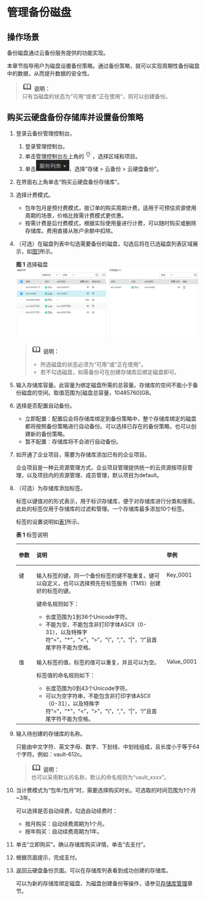 # 管理备份磁盘<a name="dss_01_2316"></a>

## 操作场景<a name="section37057855"></a>

备份磁盘通过云备份服务提供的功能实现。

本章节指导用户为磁盘设置备份策略。通过备份策略，就可以实现周期性备份磁盘中的数据，从而提升数据的安全性。

>![](public_sys-resources/icon-note.gif) **说明：**   
>只有当磁盘的状态为“可用“或者“正在使用“，则可以创建备份。  

## 购买云硬盘备份存储库并设置备份策略<a name="section18471428105316"></a>

1.  登录云备份管理控制台。
    1.  登录管理控制台。
    2.  单击管理控制台左上角的![](figures/区域.png)，选择区域和项目。
    3.  单击![](figures/icon-list.png)，选择“存储 \> 云备份 \> 云硬盘备份”。

2.  在界面右上角单击“购买云硬盘备份存储库“。
3.  选择计费模式。
    -   包年包月是预付费模式，按订单的购买周期计费，适用于可预估资源使用周期的场景，价格比按需计费模式更优惠。
    -   按需计费是后付费模式，根据实际使用量进行计费，可以随时购买或删除存储库。费用直接从账户余额中扣除。

4.  （可选）在磁盘列表中勾选需要备份的磁盘，勾选后将在已选磁盘列表区域展示，如[图1](#zh-cn_topic_0044524694_zh-cn_topic_0157095235_fig204531717131710)所示。

    **图 1**  选择磁盘<a name="zh-cn_topic_0044524694_zh-cn_topic_0157095235_fig204531717131710"></a>  
    ![](figures/选择磁盘.png "选择磁盘")

    >![](public_sys-resources/icon-note.gif) **说明：**   
    >-   所选磁盘的状态必须为“可用”或“正在使用”。  
    >-   若不勾选磁盘，如需备份可在创建存储库后绑定磁盘即可。  

5.  输入存储库容量。此容量为绑定磁盘所需的总容量。存储库的空间不能小于备份磁盘的空间。取值范围为\[磁盘总容量，10485760\]GB。
6.  选择是否配置自动备份。
    -   立即配置：配置后会将存储库绑定到备份策略中，整个存储库绑定的磁盘都将按照备份策略进行自动备份。可以选择已存在的备份策略，也可以创建新的备份策略。
    -   暂不配置：存储库将不会进行自动备份。

7.  如开通了企业项目，需要为存储库添加已有的企业项目。

    企业项目是一种云资源管理方式，企业项目管理提供统一的云资源按项目管理，以及项目内的资源管理、成员管理，默认项目为default。

8.  （可选）为存储库添加标签。

    标签以键值对的形式表示，用于标识存储库，便于对存储库进行分类和搜索。此处的标签仅用于存储库的过滤和管理。一个存储库最多添加10个标签。

    标签的设置说明如[表1](#zh-cn_topic_0044524694_zh-cn_topic_0157095235_table191162312815)所示。

    **表 1**  标签说明

    <a name="zh-cn_topic_0044524694_zh-cn_topic_0157095235_table191162312815"></a>
    <table><thead align="left"><tr id="zh-cn_topic_0044524694_zh-cn_topic_0157095235_row41151331884"><th class="cellrowborder" valign="top" width="9.900990099009901%" id="mcps1.2.4.1.1"><p id="zh-cn_topic_0044524694_zh-cn_topic_0157095235_p311514319817"><a name="zh-cn_topic_0044524694_zh-cn_topic_0157095235_p311514319817"></a><a name="zh-cn_topic_0044524694_zh-cn_topic_0157095235_p311514319817"></a>参数</p>
    </th>
    <th class="cellrowborder" valign="top" width="71.28712871287128%" id="mcps1.2.4.1.2"><p id="zh-cn_topic_0044524694_zh-cn_topic_0157095235_p3115234819"><a name="zh-cn_topic_0044524694_zh-cn_topic_0157095235_p3115234819"></a><a name="zh-cn_topic_0044524694_zh-cn_topic_0157095235_p3115234819"></a>说明</p>
    </th>
    <th class="cellrowborder" valign="top" width="18.81188118811881%" id="mcps1.2.4.1.3"><p id="zh-cn_topic_0044524694_zh-cn_topic_0157095235_p19990164015312"><a name="zh-cn_topic_0044524694_zh-cn_topic_0157095235_p19990164015312"></a><a name="zh-cn_topic_0044524694_zh-cn_topic_0157095235_p19990164015312"></a>举例</p>
    </th>
    </tr>
    </thead>
    <tbody><tr id="zh-cn_topic_0044524694_zh-cn_topic_0157095235_row51153313816"><td class="cellrowborder" valign="top" width="9.900990099009901%" headers="mcps1.2.4.1.1 "><p id="zh-cn_topic_0044524694_zh-cn_topic_0157095235_p14115183385"><a name="zh-cn_topic_0044524694_zh-cn_topic_0157095235_p14115183385"></a><a name="zh-cn_topic_0044524694_zh-cn_topic_0157095235_p14115183385"></a>键</p>
    </td>
    <td class="cellrowborder" valign="top" width="71.28712871287128%" headers="mcps1.2.4.1.2 "><p id="zh-cn_topic_0044524694_zh-cn_topic_0157095235_p611511310819"><a name="zh-cn_topic_0044524694_zh-cn_topic_0157095235_p611511310819"></a><a name="zh-cn_topic_0044524694_zh-cn_topic_0157095235_p611511310819"></a>输入标签的键，同一个备份标签的键不能重复。键可以自定义，也可以选择预先在标签服务（TMS）创建好的标签的键。</p>
    <p id="zh-cn_topic_0044524694_zh-cn_topic_0157095235_p191158314810"><a name="zh-cn_topic_0044524694_zh-cn_topic_0157095235_p191158314810"></a><a name="zh-cn_topic_0044524694_zh-cn_topic_0157095235_p191158314810"></a>键命名规则如下：</p>
    <a name="zh-cn_topic_0044524694_zh-cn_topic_0157095235_ul20115438812"></a><a name="zh-cn_topic_0044524694_zh-cn_topic_0157095235_ul20115438812"></a><ul id="zh-cn_topic_0044524694_zh-cn_topic_0157095235_ul20115438812"><li>长度范围为1到36个Unicode字符。</li><li>不能为空，不能包含非打印字体ASCII（0-31），以及特殊字符“=”，“*”，“&lt;”，“&gt;”，“\”，“,”，“|”，“/”且首尾字符不能为空格。</li></ul>
    </td>
    <td class="cellrowborder" valign="top" width="18.81188118811881%" headers="mcps1.2.4.1.3 "><p id="zh-cn_topic_0044524694_zh-cn_topic_0157095235_p1499017405316"><a name="zh-cn_topic_0044524694_zh-cn_topic_0157095235_p1499017405316"></a><a name="zh-cn_topic_0044524694_zh-cn_topic_0157095235_p1499017405316"></a>Key_0001</p>
    </td>
    </tr>
    <tr id="zh-cn_topic_0044524694_zh-cn_topic_0157095235_row21161531187"><td class="cellrowborder" valign="top" width="9.900990099009901%" headers="mcps1.2.4.1.1 "><p id="zh-cn_topic_0044524694_zh-cn_topic_0157095235_p101151731081"><a name="zh-cn_topic_0044524694_zh-cn_topic_0157095235_p101151731081"></a><a name="zh-cn_topic_0044524694_zh-cn_topic_0157095235_p101151731081"></a>值</p>
    </td>
    <td class="cellrowborder" valign="top" width="71.28712871287128%" headers="mcps1.2.4.1.2 "><p id="zh-cn_topic_0044524694_zh-cn_topic_0157095235_p1911693486"><a name="zh-cn_topic_0044524694_zh-cn_topic_0157095235_p1911693486"></a><a name="zh-cn_topic_0044524694_zh-cn_topic_0157095235_p1911693486"></a>输入标签的值，标签的值可以重复，并且可以为空。</p>
    <p id="zh-cn_topic_0044524694_zh-cn_topic_0157095235_p21161131085"><a name="zh-cn_topic_0044524694_zh-cn_topic_0157095235_p21161131085"></a><a name="zh-cn_topic_0044524694_zh-cn_topic_0157095235_p21161131085"></a>标签值的命名规则如下：</p>
    <a name="zh-cn_topic_0044524694_zh-cn_topic_0157095235_ul211610318811"></a><a name="zh-cn_topic_0044524694_zh-cn_topic_0157095235_ul211610318811"></a><ul id="zh-cn_topic_0044524694_zh-cn_topic_0157095235_ul211610318811"><li>长度范围为0到43个Unicode字符。</li><li>可以为空字符串，不能包含非打印字体ASCII（0-31），以及特殊字符“=”，“*”，“&lt;”，“&gt;”，“\”，“,”，“|”，“/”且首尾字符不能为空格。</li></ul>
    </td>
    <td class="cellrowborder" valign="top" width="18.81188118811881%" headers="mcps1.2.4.1.3 "><p id="zh-cn_topic_0044524694_zh-cn_topic_0157095235_p129902040143116"><a name="zh-cn_topic_0044524694_zh-cn_topic_0157095235_p129902040143116"></a><a name="zh-cn_topic_0044524694_zh-cn_topic_0157095235_p129902040143116"></a>Value_0001</p>
    </td>
    </tr>
    </tbody>
    </table>

9.  输入待创建的存储库的名称。

    只能由中文字符、英文字母、数字、下划线、中划线组成，且长度小于等于64个字符。例如：vault-612c。

    >![](public_sys-resources/icon-note.gif) **说明：**   
    >也可以采用默认的名称，默认的命名规则为“vault\_xxxx”。  

10. 当计费模式为“包年/包月”时，需要选择购买时长。可选取的时间范围为1个月\~3年。

    可以选择是否自动续费，勾选自动续费时：

    -   按月购买：自动续费周期为1个月。
    -   按年购买：自动续费周期为1年。

11. 单击“立即购买”。确认存储库购买详情，单击“去支付”。
12. 根据页面提示，完成支付。
13. 返回云硬盘备份页面。可以在存储库列表看到成功创建的存储库。

    可以为新的存储库绑定磁盘、为磁盘创建备份等操作，请参见[存储库管理](https://support.huaweicloud.com/usermanual-cbr/cbr_03_0002.html)章节。


